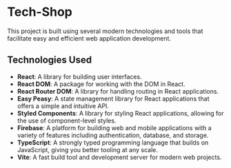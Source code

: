 # Tech-Shop

This project is built using several modern technologies and tools that facilitate easy and efficient web application development.

## Technologies Used

- **React**: A library for building user interfaces.
- **React DOM**: A package for working with the DOM in React.
- **React Router DOM**: A library for handling routing in React applications.
- **Easy Peasy**: A state management library for React applications that offers a simple and intuitive API.
- **Styled Components**: A library for styling React applications, allowing for the use of component-level styles.
- **Firebase**: A platform for building web and mobile applications with a variety of features including authentication, database, and storage.
- **TypeScript**: A strongly typed programming language that builds on JavaScript, giving you better tooling at any scale.
- **Vite**: A fast build tool and development server for modern web projects.

